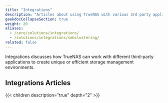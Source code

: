 ```yaml
---
title: "Integrations"
description: "Articles about using TrueNAS with various 3rd party applications."
geekdocCollapseSection: true
weight: 20
aliases:
  - /core/solutions/integrations/
  - /solutions/integrations/smbclustering/
related: false
---
```


Integrations discusses how TrueNAS can work with different third-party applications to create unique or efficient storage management environments.

<div class="noprint">

## Integrations Articles

{{< children description="true" depth="2" >}}

</div>
